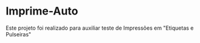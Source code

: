 # Imprime-Auto
Este projeto foi realizado para auxiliar teste de Impressões  em "Etiquetas e Pulseiras" 
